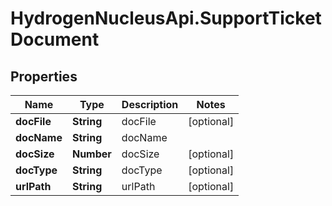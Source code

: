 # HydrogenNucleusApi.SupportTicketDocument

## Properties
Name | Type | Description | Notes
------------ | ------------- | ------------- | -------------
**docFile** | **String** | docFile | [optional] 
**docName** | **String** | docName | 
**docSize** | **Number** | docSize | [optional] 
**docType** | **String** | docType | [optional] 
**urlPath** | **String** | urlPath | [optional] 


